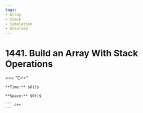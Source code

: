 ```yaml
---
tags:
- Array
- Stack
- Simulation
- Unsolved
---
```



# 1441. Build an Array With Stack Operations

=== "C++"

    **Time:** $O()$

    **Space:** $O()$

    ``` c++
    ```